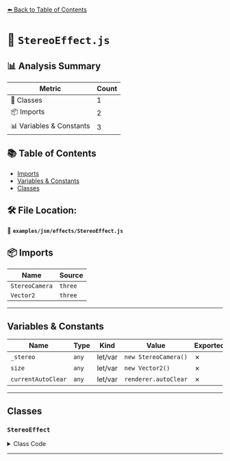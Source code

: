[⬅️ Back to Table of Contents](../../../index.md)

# 📄 `StereoEffect.js`

## 📊 Analysis Summary

| Metric | Count |
|--------|-------|
| 🧱 Classes | 1 |
| 📦 Imports | 2 |
| 📊 Variables & Constants | 3 |

## 📚 Table of Contents

- [Imports](#imports)
- [Variables & Constants](#variables-constants)
- [Classes](#classes)

## 🛠️ File Location:
📂 **`examples/jsm/effects/StereoEffect.js`**

## 📦 Imports

| Name | Source |
|------|--------|
| `StereoCamera` | `three` |
| `Vector2` | `three` |


---

## Variables & Constants

| Name | Type | Kind | Value | Exported |
|------|------|------|-------|----------|
| `_stereo` | `any` | let/var | `new StereoCamera()` | ✗ |
| `size` | `any` | let/var | `new Vector2()` | ✗ |
| `currentAutoClear` | `any` | let/var | `renderer.autoClear` | ✗ |


---

## Classes

### `StereoEffect`

<details><summary>Class Code</summary>

```ts
class StereoEffect {

	/**
	 * Constructs a new stereo effect.
	 *
	 * @param {WebGLRenderer} renderer - The renderer.
	 */
	constructor( renderer ) {

		const _stereo = new StereoCamera();
		_stereo.aspect = 0.5;
		const size = new Vector2();

		/**
		 * Sets the given eye separation.
		 *
		 * @param {number} eyeSep - The eye separation to set.
		 */
		this.setEyeSeparation = function ( eyeSep ) {

			_stereo.eyeSep = eyeSep;

		};

		/**
		 * Resizes the effect.
		 *
		 * @param {number} width - The width of the effect in logical pixels.
		 * @param {number} height - The height of the effect in logical pixels.
		 */
		this.setSize = function ( width, height ) {

			renderer.setSize( width, height );

		};

		/**
		 * When using this effect, this method should be called instead of the
		 * default {@link WebGLRenderer#render}.
		 *
		 * @param {Object3D} scene - The scene to render.
		 * @param {Camera} camera - The camera.
		 */
		this.render = function ( scene, camera ) {

			if ( scene.matrixWorldAutoUpdate === true ) scene.updateMatrixWorld();

			if ( camera.parent === null && camera.matrixWorldAutoUpdate === true ) camera.updateMatrixWorld();

			_stereo.update( camera );

			const currentAutoClear = renderer.autoClear;
			renderer.getSize( size );

			renderer.autoClear = false;
			renderer.clear();

			renderer.setScissorTest( true );

			renderer.setScissor( 0, 0, size.width / 2, size.height );
			renderer.setViewport( 0, 0, size.width / 2, size.height );
			renderer.render( scene, _stereo.cameraL );

			renderer.setScissor( size.width / 2, 0, size.width / 2, size.height );
			renderer.setViewport( size.width / 2, 0, size.width / 2, size.height );
			renderer.render( scene, _stereo.cameraR );

			renderer.setScissorTest( false );

			renderer.autoClear = currentAutoClear;

		};

	}

}
```
</details>


---